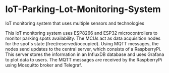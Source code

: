 # IoT-Parking-Lot-Monitoring-System
IoT monitoring system that uses multiple sensors and technologies 

This IoT monitoring system uses ESP8266 and ESP32 microcontrollers to monitor parking spots availability. The MCUs act as data acquisition nodes for the spot's state (free/reserved/occupied). Using MQTT messages, the nodes send updates to the central server, which consists of a RaspberryPi. This server stores the information in an InfluxDB database and uses Grafana to plot data to users. The MQTT messages are received by the RaspberryPi using Mosquitto broker and Telegraf.
